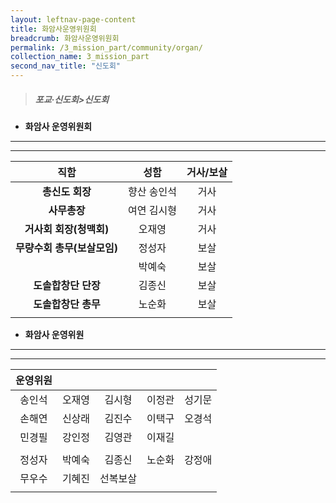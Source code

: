 ```yaml
---
layout: leftnav-page-content
title: 화암사운영위원회
breadcrumb: 화암사운영위원회
permalink: /3_mission_part/community/organ/
collection_name: 3_mission_part
second_nav_title: "신도회"
---
```


> ##### **포교·신도회>신도회**

* **화암사 운영위원회**
---
---

|  **직함**  |  **성함**  | **거사/보살**  |
|:-:|:-:|:-:|
| **총신도 회장**  | 향산 송인석  | 거사  |
| **사무총장** | 여연 김시형  |  거사 |
| **거사회 회장(청맥회)** | 오재영  | 거사  |
| **무량수회 총무(보살모임)** | 정성자  | 보살  |
| | 박예숙  | 보살  |
| **도솔합창단 단장** | 김종신  | 보살  |
| **도솔합창단 총무** | 노순화  | 보살  |
||||

* **화암사 운영위원**
---
---

|**운영위원**|||||
|:-:|:-:|:-:|:-:|:-:|
| 송인석  | 오재영  | 김시형  | 이정관  | 성기문  |
| 손해연  | 신상래  | 김진수  | 이택구  | 오경석  |
| 민경필  | 강인정  | 김영관  | 이재길  ||
||||||
| 정성자 | 박예숙  | 김종신  | 노순화  | 강정애  |
| 무우수 | 기혜진  | 선복보살  |   |   |
||||||
 
